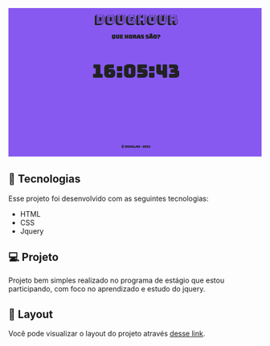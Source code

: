 <p align="center">
 <img src="./assets/img/foto-readme1.png" alt="template"  width="700px"/>
</p>


## 🚀 Tecnologias

Esse projeto foi desenvolvido com as seguintes tecnologias:

- HTML
- CSS
- Jquery

## 💻 Projeto

Projeto bem simples realizado no programa de estágio que estou participando, com foco no aprendizado e estudo do jquery.

## 🔖 Layout

Você pode visualizar o layout do projeto através [desse link](https://doughour.vercel.app/).
